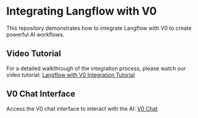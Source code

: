 # Integrating Langflow with V0

This repository demonstrates how to integrate Langflow with V0 to create powerful AI workflows.

## Video Tutorial

For a detailed walkthrough of the integration process, please watch our video tutorial:
[Langflow with V0 Integration Tutorial](https://pragyaallc-my.sharepoint.com/:v:/g/personal/sachin_parmar_legalgraph_ai/EVKpptcuczFErKLG12SHpMkB2lA2IN8SoS3HW-oFaAvL0w?e=Dt6vQB&nav=eyJyZWZlcnJhbEluZm8iOnsicmVmZXJyYWxBcHAiOiJTdHJlYW1XZWJBcHAiLCJyZWZlcnJhbFZpZXciOiJTaGFyZURpYWxvZy1MaW5rIiwicmVmZXJyYWxBcHBQbGF0Zm9ybSI6IldlYiIsInJlZmVycmFsTW9kZSI6InZpZXcifX0%3D)

## V0 Chat Interface

Access the V0 chat interface to interact with the AI:
[V0 Chat](https://v0.dev/chat)
